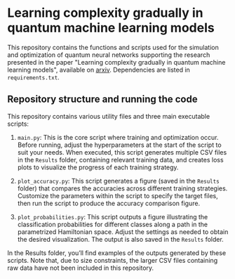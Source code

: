 # Learning complexity gradually in quantum machine learning models
This repository contains the functions and scripts used for the simulation and optimization of quantum neural networks supporting the research presented in the paper "Learning complexity gradually in quantum machine learning models", available on [arxiv](https://arxiv.org/abs/2411.11954). Dependencies are listed in `requirements.txt`.

## Repository structure and running the code
This repository contains various utility files and three main executable scripts:

1. `main.py`: This is the core script where training and optimization occur. Before running, adjust the hyperparameters at the start of the script to suit your needs. When executed, this script generates multiple CSV files in the `Results` folder, containing relevant training data, and creates loss plots to visualize the progress of each training strategy.

2. `plot_accuracy.py`: This script generates a figure (saved in the `Results` folder) that compares the accuracies across different training strategies. Customize the parameters within the script to specify the target files, then run the script to produce the accuracy comparison figure.

3. `plot_probabilities.py`: This script outputs a figure illustrating the classification probabilities for different classes along a path in the parametrized Hamiltonian space. Adjust the settings as needed to obtain the desired visualization. The output is also saved in the `Results` folder.

In the Results folder, you’ll find examples of the outputs generated by these scripts. Note that, due to size constraints, the larger CSV files containing raw data have not been included in this repository.
